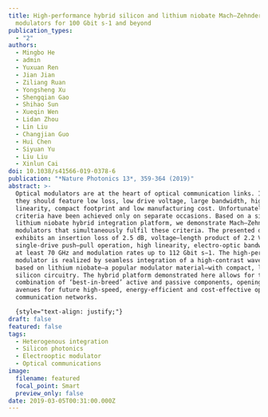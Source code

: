 ```yaml
---
title: High-performance hybrid silicon and lithium niobate Mach–Zehnder
  modulators for 100 Gbit s-1 and beyond
publication_types:
  - "2"
authors:
  - Mingbo He
  - admin
  - Yuxuan Ren
  - Jian Jian
  - Ziliang Ruan
  - Yongsheng Xu
  - Shengqian Gao
  - Shihao Sun
  - Xueqin Wen
  - Lidan Zhou
  - Lin Liu
  - Changjian Guo
  - Hui Chen
  - Siyuan Yu
  - Liu Liu
  - Xinlun Cai
doi: 10.1038/s41566-019-0378-6
publication: "*Nature Photonics 13*, 359-364 (2019)"
abstract: >-
  Optical modulators are at the heart of optical communication links. Ideally,
  they should feature low loss, low drive voltage, large bandwidth, high
  linearity, compact footprint and low manufacturing cost. Unfortunately, these
  criteria have been achieved only on separate occasions. Based on a silicon and
  lithium niobate hybrid integration platform, we demonstrate Mach–Zehnder
  modulators that simultaneously fulfil these criteria. The presented device
  exhibits an insertion loss of 2.5 dB, voltage–length product of 2.2 V cm in
  single-drive push–pull operation, high linearity, electro-optic bandwidth of
  at least 70 GHz and modulation rates up to 112 Gbit s−1. The high-performance
  modulator is realized by seamless integration of a high-contrast waveguide
  based on lithium niobate—a popular modulator material—with compact, low-loss
  silicon circuitry. The hybrid platform demonstrated here allows for the
  combination of ‘best-in-breed’ active and passive components, opening up new
  avenues for future high-speed, energy-efficient and cost-effective optical
  communication networks.

  {style="text-align: justify;"}
draft: false
featured: false
tags:
  - Heterogenous integration
  - Silicon photonics
  - Electrooptic modulator
  - Optical communications
image:
  filename: featured
  focal_point: Smart
  preview_only: false
date: 2019-03-05T00:31:00.000Z
---
```

